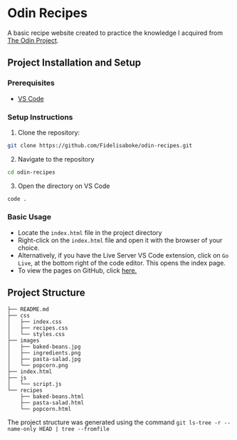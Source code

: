# Odin Recipes
A basic recipe website created to practice the knowledge I acquired from [The Odin Project](https://www.theodinproject.com/).

## Project Installation and Setup
### Prerequisites
- [VS Code](https://code.visualstudio.com/download)

### Setup Instructions
1. Clone the repository:
```bash
git clone https://github.com/Fidelisaboke/odin-recipes.git
```

2. Navigate to the repository
```bash
cd odin-recipes
```

3. Open the directory on VS Code
```bash
code .
```

### Basic Usage
- Locate the `index.html` file in the project directory
- Right-click on the `index.html` file and open it with the browser of your choice.
- Alternatively, if you have the Live Server VS Code extension, click on `Go Live`,
at the bottom right of the code editor. This opens the index page.
- To view the pages on GitHub, click [here.](fidelisaboke.github.io/odin-recipes/)

## Project Structure
```
├── README.md
├── css
│   ├── index.css
│   ├── recipes.css
│   └── styles.css
├── images
│   ├── baked-beans.jpg
│   ├── ingredients.png
│   ├── pasta-salad.jpg
│   └── popcorn.png
├── index.html
├── js
│   └── script.js
└── recipes
    ├── baked-beans.html
    ├── pasta-salad.html
    └── popcorn.html
```
The project structure was generated using the command `git ls-tree -r --name-only HEAD | tree --fromfile`
